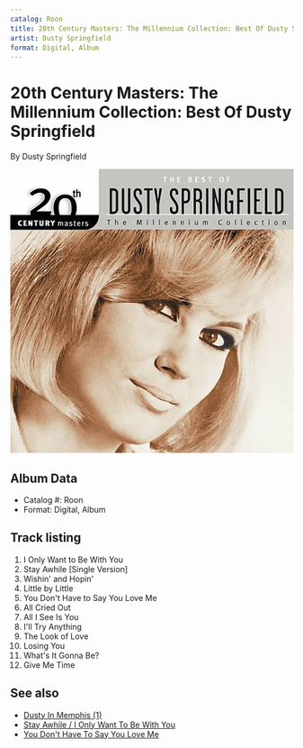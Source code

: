 ```yaml
---
catalog: Roon
title: 20th Century Masters: The Millennium Collection: Best Of Dusty Springfield
artist: Dusty Springfield
format: Digital, Album
---
```


# 20th Century Masters: The Millennium Collection: Best Of Dusty Springfield

By Dusty Springfield

![](../../assets/albumcovers/Dusty_Springfield-20th_Century_Masters-_The_Millennium_Collection-_Best_Of_Dusty_Springfield.png)

## Album Data

- Catalog #: Roon
- Format: Digital, Album


## Track listing


1. I Only Want to Be With You
2. Stay Awhile [Single Version]
3. Wishin' and Hopin'
4. Little by Little
5. You Don't Have to Say You Love Me
6. All Cried Out
7. All I See Is You
8. I'll Try Anything
9. The Look of Love
10. Losing You
11. What's It Gonna Be?
12. Give Me Time


## See also

- [Dusty In Memphis (1)](Dusty_In_Memphis_1.md)
- [Stay Awhile / I Only Want To Be With You](Stay_Awhile_-_I_Only_Want_To_Be_With_You.md)
- [You Don't Have To Say You Love Me](You_Dont_Have_To_Say_You_Love_Me.md)
